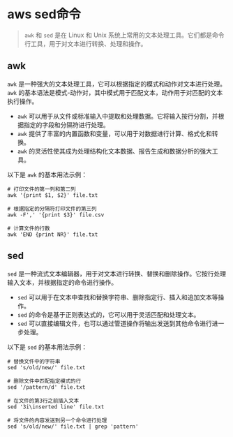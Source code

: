 # aws sed命令

> `awk` 和 `sed` 是在 Linux 和 Unix 系统上常用的文本处理工具。它们都是命令行工具，用于对文本进行转换、处理和操作。

## awk

`awk` 是一种强大的文本处理工具，它可以根据指定的模式和动作对文本进行处理。`awk` 的基本语法是模式-动作对，其中模式用于匹配文本，动作用于对匹配的文本执行操作。

- `awk` 可以用于从文件或标准输入中提取和处理数据。它将输入按行分割，并根据指定的字段和分隔符进行处理。
- `awk` 提供了丰富的内置函数和变量，可以用于对数据进行计算、格式化和转换。
- `awk` 的灵活性使其成为处理结构化文本数据、报告生成和数据分析的强大工具。

以下是 `awk` 的基本用法示例：

```shell
# 打印文件的第一列和第二列
awk '{print $1, $2}' file.txt

# 根据指定的分隔符打印文件的第三列
awk -F',' '{print $3}' file.csv

# 计算文件的行数
awk 'END {print NR}' file.txt
```

## sed

`sed` 是一种流式文本编辑器，用于对文本进行转换、替换和删除操作。它按行处理输入文本，并根据指定的命令进行操作。

- `sed` 可以用于在文本中查找和替换字符串、删除指定行、插入和追加文本等操作。
- `sed` 的命令是基于正则表达式的，它可以用于灵活匹配和处理文本。
- `sed` 可以直接编辑文件，也可以通过管道操作将输出发送到其他命令进行进一步处理。

以下是 `sed` 的基本用法示例：

```shell
# 替换文件中的字符串
sed 's/old/new/' file.txt

# 删除文件中匹配指定模式的行
sed '/pattern/d' file.txt

# 在文件的第3行之前插入文本
sed '3i\inserted line' file.txt

# 将文件的内容发送到另一个命令进行处理
sed 's/old/new/' file.txt | grep 'pattern'
```

